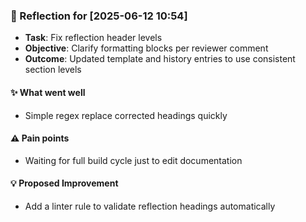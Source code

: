 ### :book: Reflection for [2025-06-12 10:54]
  - **Task**: Fix reflection header levels
  - **Objective**: Clarify formatting blocks per reviewer comment
  - **Outcome**: Updated template and history entries to use consistent section levels

#### :sparkles: What went well
  - Simple regex replace corrected headings quickly

#### :warning: Pain points
  - Waiting for full build cycle just to edit documentation

#### :bulb: Proposed Improvement
  - Add a linter rule to validate reflection headings automatically
